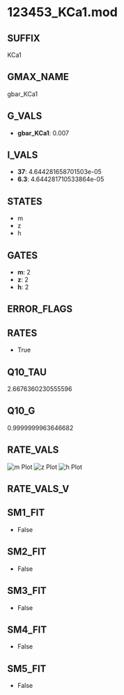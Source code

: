 # 123453_KCa1.mod

## SUFFIX

KCa1

## GMAX_NAME

gbar_KCa1

## G_VALS

- **gbar_KCa1**: 0.007

## I_VALS

- **37**: 4.644281658701503e-05
- **6.3**: 4.644281710533864e-05

## STATES

- m
- z
- h

## GATES

- **m**: 2
- **z**: 2
- **h**: 2

## ERROR_FLAGS


## RATES

- True

## Q10_TAU

2.6676360230555596

## Q10_G

0.9999999963646682

## RATE_VALS

![m Plot](/Users/pbozelos/Dropbox/icg-Chai-Panos/supermodels/output_markdown_files/KCa/123453_KCa1.mod/images/m.png)
![z Plot](/Users/pbozelos/Dropbox/icg-Chai-Panos/supermodels/output_markdown_files/KCa/123453_KCa1.mod/images/z.png)
![h Plot](/Users/pbozelos/Dropbox/icg-Chai-Panos/supermodels/output_markdown_files/KCa/123453_KCa1.mod/images/h.png)

## RATE_VALS_V

## SM1_FIT

- False

## SM2_FIT

- False

## SM3_FIT

- False

## SM4_FIT

- False

## SM5_FIT

- False

